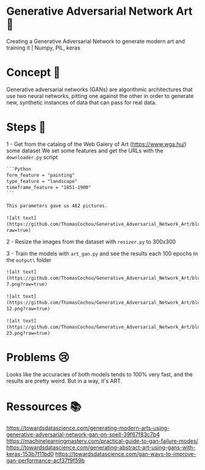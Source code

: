 # Generative Adversarial Network Art 🎨
Creating a Generative Adversarial Network to generate modern art and training it    |    Numpy, PIL, keras

# Concept 🔎

Generative adversarial networks (GANs) are algorithmic architectures that use two neural networks, pitting one against the other in order to generate new, synthetic instances of data that can pass for real data.

# Steps 🐌

1 - Get from the catalog of the Web Galery of Art (https://www.wga.hu/) some dataset
    We set some features and get the URLs with the `downloader.py` script
    
    ```Python
    form_feature = "painting"
    type_feature = "landscape"
    timeframe_feature = "1851-1900"
    ```
    
    This parameters gave us 462 pictures.
    
    ![alt text](https://github.com/ThomasCochou/Generative_Adversarial_Network_Art/blob/master/wga_exemple/1lands11.jpg?raw=true)

2 - Resize the images from the dataset with `resizer.py` to 300x300

3 - Train the models with `art_gan.py` and see the results each 100 epochs in the `output\` folder

    ![alt text](https://github.com/ThomasCochou/Generative_Adversarial_Network_Art/blob/master/output/trained-7.png?raw=true)
    
    ![alt text](https://github.com/ThomasCochou/Generative_Adversarial_Network_Art/blob/master/output/trained-12.png?raw=true)
    
    ![alt text](https://github.com/ThomasCochou/Generative_Adversarial_Network_Art/blob/master/output/trained-23.png?raw=true)


# Problems 😢

Looks like the accuracies of both models tends to 100% very fast, and the results are pretty weird. But in a way, it's ART.

# Ressources 📚
https://towardsdatascience.com/generating-modern-arts-using-generative-adversarial-network-gan-on-spell-39f67f83c7b4
https://machinelearningmastery.com/practical-guide-to-gan-failure-modes/
https://towardsdatascience.com/generating-abstract-art-using-gans-with-keras-153b7f11bd0
https://towardsdatascience.com/gan-ways-to-improve-gan-performance-acf37f9f59b
